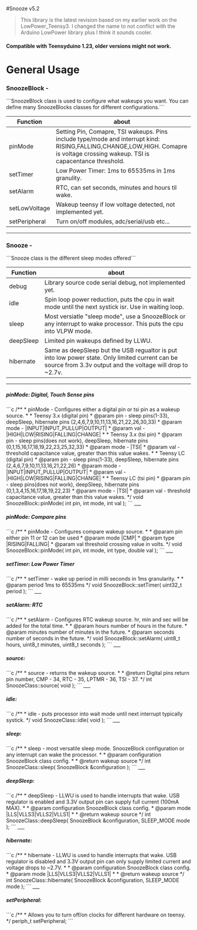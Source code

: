 #Snooze v5.2
>This library is the latest revision based on my earlier work on the LowPower_Teensy3. I changed the name to not conflict with the Arduino LowPower library plus I think it sounds cooler.

<h4>Compatible with Teensyduino 1.23, older versions might not work.</h4> 

<h1>General Usage</h1>

<h3>SnoozeBlock -</h3>
```SnoozeBlock class is used to configure what wakeups you want. You can define many SnoozeBlocks classes for different configurations.```

Function                     | about                        |
-----------------------------| ---------------------------- |
pinMode                      | Setting Pin, Comapre, TSI wakeups. Pins include type/mode and interrupt kind: RISING,FALLING,CHANGE,LOW,HIGH. Comapre is voltage crossing wakeup. TSI is capacentance threshold. |
setTimer                     | Low Power Timer: 1ms to 65535ms in 1ms granulity. |
setAlarm                     | RTC, can set seconds, minutes and hours til wake. | 
setLowVoltage                | Wakeup teensy if low voltage detected, not implemented yet. |
setPeripheral                | Turn on/off modules, adc/serial/usb etc... |
___
<h3>Snooze -</h3>
```Snooze class is the different sleep modes offered```

Function          | about |
----------------- | ---------------------------- |
debug             | Library source code serial debug, not implemented yet.  |
idle              | Spin loop power reduction, puts the cpu in wait mode until the next systick isr. Use in waiting loop. |
sleep             | Most versiatle "sleep mode", use a SnoozeBlock or any interrupt to wake processor. This puts the cpu into VLPW mode. |
deepSleep         | Limited pin wakeups defined by LLWU. |
hibernate         | Same as deepSleep but the USB regualtor is put into low power state. Only limited current can be source from 3.3v output and the voltage will drop to ~2.7v. | 
___
<h5>pinMode: Digital, Touch Sense pins</h5>
```c
/**
*  pinMode - Configures either a digital pin or tsi pin as a wakeup source.
*  
*  Teensy 3.x (digital pin)
*  @param pin  - sleep pins(1-33), deepSleep, hibernate pins (2,4,6,7,9,10,11,13,16,21,22,26,30,33)
*  @param mode - |INPUT|INPUT_PULLUP|OUTPUT|
*  @param val  - |HIGH|LOW|RISING|FALLING|CHANGE|
*
*  Teensy 3.x (tsi pin)
*  @param pin  - sleep pins(does not work), deepSleep, hibernate pins (0,1,15,16,17,18,19,22,23,25,32,33)
*  @param mode - |TSI|
*  @param val  - threshold capacitance value, greater than this value wakes.
*
*  Teensy LC (digital pin)
*  @param pin  - sleep pins(1-33), deepSleep, hibernate pins (2,4,6,7,9,10,11,13,16,21,22,26)
*  @param mode - |INPUT|INPUT_PULLUP|OUTPUT|
*  @param val  - |HIGH|LOW|RISING|FALLING|CHANGE|
*
*  Teensy LC (tsi pin)
*  @param pin  - sleep pins(does not work), deepSleep, hibernate pins (0,1,3,4,15,16,17,18,19,22,23)
*  @param mode - |TSI|
*  @param val  - threshold capacitance value, greater than this value wakes.
*/
void SnoozeBlock::pinMode( int pin, int mode, int val );
```
___
<h5>pinMode: Compare pins</h5>
```c
/**
*  pinMode - Configures compare wakeup source.
*
*  @param pin  either pin 11 or 12 can be used
*  @param mode |CMP|
*  @param type |RISING|FALLING|
*  @param val  threshold crossing value in volts.
*/
void SnoozeBlock::pinMode( int pin, int mode, int type, double val );
```
___
<h5>setTimer: Low Power Timer</h5>
```c
/**
*  setTimer - wake up period in milli seconds in 1ms granularity.
*
*  @param period 1ms to 65535ms
*/
void SnoozeBlock::setTimer( uint32_t period );
```
___
<h5>setAlarm: RTC</h5>
```c
/**
*  setAlarm - Configures RTC wakeup source. hr, min and sec will be added for the total time.
*
*  @param hours   number of hours in the future.
*  @param minutes number of minutes in the future.
*  @param seconds number of seconds in the future.
*/
void SnoozeBlock::setAlarm( uint8_t hours, uint8_t minutes, uint8_t seconds );
```
___
<h5>source: </h5>
```c
/**
*  source - returns the wakeup source.
*
*  @return Digital pins return pin number, CMP - 34, RTC - 35, LPTMR - 36, TSI - 37.
*/
int SnoozeClass::source( void );
```
___
<h5>idle: </h5>
```c
/**
*  idle - puts processor into wait mode until next interrupt typically systick.
*/
void SnoozeClass::idle( void );
```
___
<h5>sleep: </h5>
```c
/**
*  sleep - most versatile sleep mode. SnoozeBlock configuration or any interrupt can wake the processor.
*
*  @param configuration SnoozeBlock class config.
*
*  @return wakeup source
*/
int SnoozeClass::sleep( SnoozeBlock &configuration );
```
___
<h5>deepSleep: </h5>
```c
/**
*  deepSleep - LLWU is used to handle interrupts that wake. USB regulator is enabled and 3.3V output pin can supply full current (100mA MAX).
*
*  @param configuration SnoozeBlock class config.
*  @param mode          |LLS|VLLS3|VLLS2|VLLS1|
*
*  @return wakeup source
*/
int SnoozeClass::deepSleep( SnoozeBlock &configuration, SLEEP_MODE mode );
```
___
<h5>hibernate: </h5>
```c
/**
*  hibernate - LLWU is used to handle interrupts that wake. USB regulator is disabled and 3.3V output pin can only supply limited current and voltage drops to ~2.7V.
*
*  @param configuration SnoozeBlock class config.
*  @param mode          |LLS|VLLS3|VLLS2|VLLS1|
*
*  @return wakeup source
*/
int SnoozeClass::hibernate( SnoozeBlock &configuration, SLEEP_MODE mode );
```
___
<h5>setPeripheral: </h5>
```c
/**
*  Allows you to turn off/on clocks for different hardware on teensy.
*/
periph_t setPeripheral;
```
